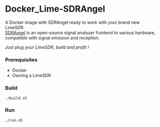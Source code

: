 # Docker_Lime-SDRAngel
A Docker image with SDRAngel ready to work with your brand new LimeSDR.\
[SDRAngel](https://github.com/f4exb/sdrangel) is an open-source signal analyzer frontend to various hardware, compatible with signal emission and reception.

*Just plug your LimeSDR, build and profit !*

### Prerequisites
- Docker
- Owning a LimeSDR

### Build
`./build.sh`

### Run
`./run.sh`
